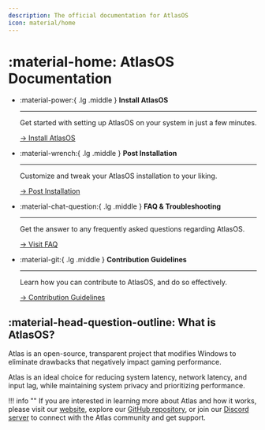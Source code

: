 ```yaml
---
description: The official documentation for AtlasOS
icon: material/home
---
```


# :material-home: AtlasOS Documentation

<div class="grid cards" markdown>

-   :material-power:{ .lg .middle } __Install AtlasOS__

    ---

    Get started with setting up AtlasOS on your system in just a few minutes.

    [-> Install AtlasOS](getting-started/installation.md)

-   :material-wrench:{ .lg .middle } __Post Installation__

    ---

    Customize and tweak your AtlasOS installation to your liking.

    [-> Post Installation](getting-started/post-installation/atlas-folder/general-configuration.md)

-   :material-chat-question:{ .lg .middle } __FAQ & Troubleshooting__

    ---

    Get the answer to any frequently asked questions regarding AtlasOS.

    [-> Visit FAQ](faq-and-troubleshooting/removed-features.md)

-   :material-git:{ .lg .middle } __Contribution Guidelines__

    ---

    Learn how you can contribute to AtlasOS, and do so effectively.

    [-> Contribution Guidelines](contributions.md)

</div>

## :material-head-question-outline: What is AtlasOS?

Atlas is an open-source, transparent project that modifies Windows to eliminate drawbacks that negatively impact gaming performance.

Atlas is an ideal choice for reducing system latency, network latency, and input lag, while maintaining system privacy and prioritizing performance.

!!! info ""
    If you are interested in learning more about Atlas and how it works, please visit our [website](https://atlasos.net/), explore our [GitHub repository](https://github.com/Atlas-OS/Atlas), or join our [Discord server](https://discord.atlasos.net/) to connect with the Atlas community and get support.
